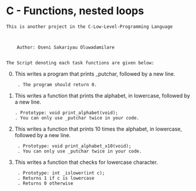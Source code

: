 #		C - Functions, nested loops


	This is another project in the C-Low-Level-Programming Language



		Author: Oseni Sakariyau Oluwadamilare


	The Script denoting each task functions are given below:

0. This writes a program that prints _putchar, followed by a new line.

    	. The program should return 0.

1.  This writes a function that prints the alphabet, in lowercase, followed by a new line.

    	. Prototype: void print_alphabet(void);
    	. You can only use _putchar twice in your code.

2. This writes a function that prints 10 times the alphabet, in lowercase, followed by a new line.

    	. Prototype: void print_alphabet_x10(void);
    	. You can only use _putchar twice in your code.

3. This writes a function that checks for lowercase character.

    	. Prototype: int _islower(int c);
    	. Returns 1 if c is lowercase
    	. Returns 0 otherwise




